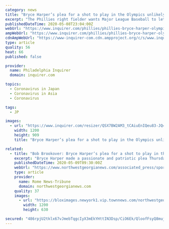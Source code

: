 ```yaml
---
category: news
title: "Bryce Harper’s plea for a shot to play in the Olympics unlikely to be heard by MLB | Bob Brookover"
excerpt: "The Phillies right fielder wants Major League Baseball to let big-leaguers participate in the 2021 Tokyo Olympics, but it's not going to happen."
publishedDateTime: 2020-05-08T23:04:00Z
webUrl: "https://www.inquirer.com/phillies/phillies-bryce-harper-olympic-aspirations-20200508.html"
ampWebUrl: "https://www.inquirer.com/phillies/phillies-bryce-harper-olympic-aspirations-20200508.html?outputType=amp"
cdnAmpWebUrl: "https://www-inquirer-com.cdn.ampproject.org/c/s/www.inquirer.com/phillies/phillies-bryce-harper-olympic-aspirations-20200508.html?outputType=amp"
type: article
quality: 56
heat: 66
published: false

provider:
  name: Philadelphia Inquirer
  domain: inquirer.com

topics:
  - Coronavirus in Japan
  - Coronavirus in Asia
  - Coronavirus

tags:
  - JP

images:
  - url: "https://www.inquirer.com/resizer/QSX7BW2AM3_tCAiuEnIQeu83-JQ=/1200x0/center/middle/www.inquirer.com/resizer/Ph7iI3bEjwmHit4X7-al_1zAjIU=/1200x0/center/middle/arc-anglerfish-arc2-prod-pmn.s3.amazonaws.com/public/RW2EVOYX4BAQ5MUFOSMMUVD5TY.jpg"
    width: 1200
    height: 909
    title: "Bryce Harper’s plea for a shot to play in the Olympics unlikely to be heard by MLB | Bob Brookover"

related:
  - title: "Bob Brookover: Bryce Harper’s plea for a shot to play in the Olympics unlikely to be heard by MLB"
    excerpt: "Bryce Harper made a passionate and patriotic plea Thursday that has no chance of coming to fruition. During an interview with former major league pitcher Dallas Braden on Barstool Sports’ Starting 9 podcast,"
    publishedDateTime: 2020-05-09T09:30:00Z
    webUrl: "https://www.northwestgeorgianews.com/associated_press/sports/bob-brookover-bryce-harper-s-plea-for-a-shot-to-play-in-the-olympics-unlikely/article_446e2647-d849-505b-b318-d483309844e5.html"
    type: article
    provider:
      name: Rome News-Tribune
      domain: northwestgeorgianews.com
    quality: 37
    images:
      - url: "https://bloximages.newyork1.vip.townnews.com/northwestgeorgianews.com/content/tncms/custom/image/c64789fc-5b19-11e6-80be-3f5962a3a1a4.jpg"
        width: 1200
        height: 630

secured: "486rpjU2tklx67vJmebTqgcIyX3mEkYHttIN3Dsp/CiO6Ek/QloofFsyQ8mujPrNnSUbCFsUBbPh0KRtzPwcsW3gSb+q7KxPg58ztP/D3AhzdmEz7Cf+Xg+vB+nfqCHW5OC5DARm/x507esk9fAppCSp6Or5o0tAQHDWt1O3d0TKr8x9sHLrXtf+HNC3aS4f6Z+QJhduHMruHdxh3oR/1l0kQcogDkAm9Fj/Cbb3K48WpD8OnVq2xYpZtMxKPMBYEe98DUqMekfJ/LB3MRwP4+Mc/1iqMURn/xEi2eeEcojSBEt1xoN8gltnepGLV5xd;QUdpksOLW7J5yAaHYoKkAQ=="
---
```


